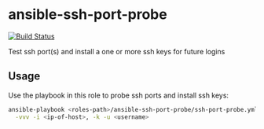 # ansible-ssh-port-probe

[![Build Status](https://travis-ci.org/nfaction/ansible-ssh-port-probe.svg?branch=master)](https://travis-ci.org/nfaction/ansible-ssh-port-probe)

Test ssh port(s) and install a one or more ssh keys for future logins

## Usage

Use the playbook in this role to probe ssh ports and install ssh keys:

``` bash
ansible-playbook <roles-path>/ansible-ssh-port-probe/ssh-port-probe.yml \
  -vvv -i <ip-of-host>, -k -u <username>
```
